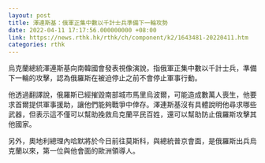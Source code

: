 ```yaml
---
layout: post
title: 澤連斯基：俄軍正集中數以千計士兵準備下一輪攻勢
date: 2022-04-11 17:17:56.000000000 +08:00
link: https://news.rthk.hk/rthk/ch/component/k2/1643481-20220411.htm
categories: rthk
---
```


烏克蘭總統澤連斯基向南韓國會發表視像演說，指俄軍正集中數以千計士兵，準備下一輪的攻擊，認為俄羅斯在被迫停止之前不會停止軍事行動。

他透過翻譯說，俄羅斯已經摧毀南部城市馬里烏波爾，可能造成數萬人喪生，他要求首爾提供軍事援助，讓他們能夠戰爭中倖存。澤連斯基沒有具體說明他尋求哪些武器，但表示這不僅可以幫助挽救烏克蘭平民百姓，還可以幫助防止俄羅斯攻擊其他國家。

另外，奧地利總理內哈默將於今日前往莫斯科，與總統普京會面，是俄羅斯出兵烏克蘭以來，第一位與他會面的歐洲領導人。

